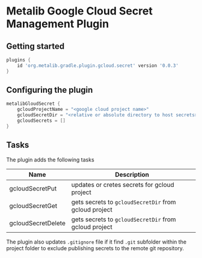 # Metalib Google Cloud Secret Management Plugin

## Getting started

```groovy
plugins {
    id 'org.metalib.gradle.plugin.gcloud.secret' version '0.0.3'
}
```

## Configuring the plugin
```groovy
metalibGloudSecret {
    gcloudProjectName = "<google cloud project name>"
    gcloudSecretDir = "<relative or absolute directory to host secrets>"
    gcloudSecrets = []
}
```

## Tasks

The plugin adds the following tasks

| Name               | Description                                           |
|--------------------|-------------------------------------------------------|
| gcloudSecretPut    | updates or cretes secrets for gcloud project          | 
| gcloudSecretGet    | gets secrets to `gcloudSecretDir` from gcloud project |
| gcloudSecretDelete | gets secrets to `gcloudSecretDir` from gcloud project |

The plugin also updates `.gitignore` file if it find `.git` subfolder within the project folder
to exclude publishing secrets to the remote git repository.